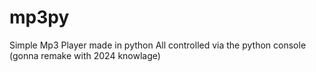 # mp3py
Simple Mp3 Player made in python
All controlled via the python console
(gonna remake with 2024 knowlage)
